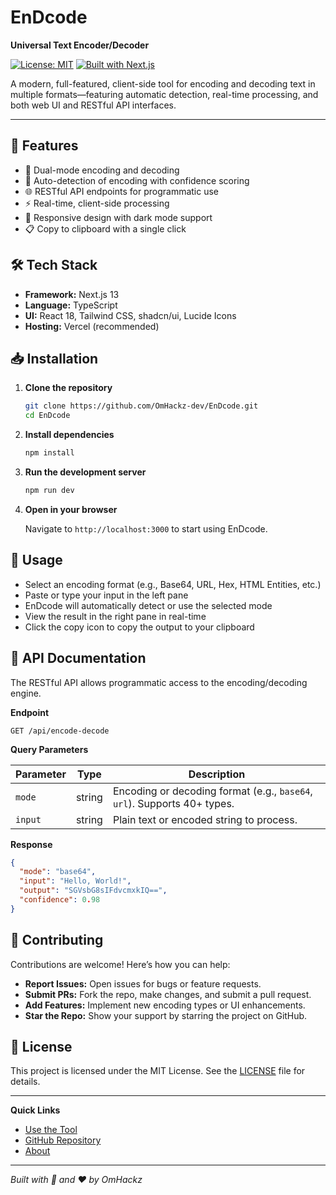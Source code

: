 # EnDcode

**Universal Text Encoder/Decoder**

[![License: MIT](https://img.shields.io/badge/License-MIT-blue.svg)](./LICENSE)
[![Built with Next.js](https://img.shields.io/badge/Built%20with-Next.js-black)](https://nextjs.org)

A modern, full-featured, client-side tool for encoding and decoding text in multiple formats—featuring automatic detection, real-time processing, and both web UI and RESTful API interfaces.

---

## 🚀 Features

* 🔄 Dual-mode encoding and decoding
* 🤖 Auto-detection of encoding with confidence scoring
* 🌐 RESTful API endpoints for programmatic use
* ⚡ Real-time, client-side processing
* 📱 Responsive design with dark mode support
* 📋 Copy to clipboard with a single click

## 🛠 Tech Stack

* **Framework:** Next.js 13
* **Language:** TypeScript
* **UI:** React 18, Tailwind CSS, shadcn/ui, Lucide Icons
* **Hosting:** Vercel (recommended)

## 📥 Installation

1. **Clone the repository**

   ```bash
   git clone https://github.com/OmHackz-dev/EnDcode.git
   cd EnDcode
   ```

2. **Install dependencies**

   ```bash
   npm install
   ```

3. **Run the development server**

   ```bash
   npm run dev
   ```

4. **Open in your browser**

   Navigate to `http://localhost:3000` to start using EnDcode.

## 🧩 Usage

* Select an encoding format (e.g., Base64, URL, Hex, HTML Entities, etc.)
* Paste or type your input in the left pane
* EnDcode will automatically detect or use the selected mode
* View the result in the right pane in real-time
* Click the copy icon to copy the output to your clipboard

## 🔗 API Documentation

The RESTful API allows programmatic access to the encoding/decoding engine.

**Endpoint**

```
GET /api/encode-decode
```

**Query Parameters**

| Parameter | Type   | Description                                                              |
| --------- | ------ | ------------------------------------------------------------------------ |
| `mode`    | string | Encoding or decoding format (e.g., `base64`, `url`). Supports 40+ types. |
| `input`   | string | Plain text or encoded string to process.                                 |

**Response**

```json
{
  "mode": "base64",
  "input": "Hello, World!",
  "output": "SGVsbG8sIFdvcmxkIQ==",
  "confidence": 0.98
}
```

## 🤝 Contributing

Contributions are welcome! Here’s how you can help:

* **Report Issues:** Open issues for bugs or feature requests.
* **Submit PRs:** Fork the repo, make changes, and submit a pull request.
* **Add Features:** Implement new encoding types or UI enhancements.
* **Star the Repo:** Show your support by starring the project on GitHub.

## 📄 License

This project is licensed under the MIT License. See the [LICENSE](./LICENSE) file for details.

---

**Quick Links**

* [Use the Tool](https://en-dcode.omhackz.dev)
* [GitHub Repository](https://github.com/OmHackz-dev/EnDcode)
* [About](https://github.com/OmHackz-dev/EnDcode#readme)

---

*Built with 🚀 and ❤️ by OmHackz*
